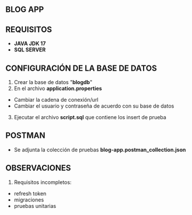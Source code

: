## BLOG APP

## REQUISITOS
- **JAVA JDK 17**
- **SQL SERVER**
## CONFIGURACIÓN DE LA BASE DE DATOS
1. Crear la base de datos "**blogdb**"
2. En el archivo **application.properties**
- Cambiar la cadena de conexión/url
- Cambiar el usuario y contraseña de acuerdo con su base de datos
3. Ejecutar el archivo **script.sql** que contiene los insert de prueba

## POSTMAN
- Se adjunta la colección de pruebas **blog-app.postman_collection.json**

## OBSERVACIONES
1. Requisitos incompletos:
- refresh token
- migraciones
- pruebas unitarias